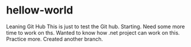 # hellow-world
Leaning Git Hub
This is just to test the Git hub. 
Starting. Need some more time to work on ths. Wanted to know how .net project can work on this.
Practice more.
Created another branch.

